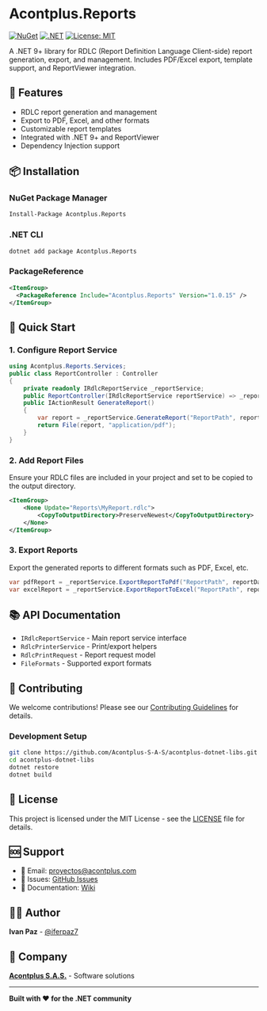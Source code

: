 # Acontplus.Reports

[![NuGet](https://img.shields.io/nuget/v/Acontplus.Reports.svg)](https://www.nuget.org/packages/Acontplus.Reports)
[![.NET](https://img.shields.io/badge/.NET-9.0-blue.svg)](https://dotnet.microsoft.com/download/dotnet/9.0)
[![License: MIT](https://img.shields.io/badge/License-MIT-yellow.svg)](https://opensource.org/licenses/MIT)

A .NET 9+ library for RDLC (Report Definition Language Client-side) report generation, export, and management. Includes PDF/Excel export, template support, and ReportViewer integration.

## 🚀 Features

- RDLC report generation and management
- Export to PDF, Excel, and other formats
- Customizable report templates
- Integrated with .NET 9+ and ReportViewer
- Dependency Injection support

## 📦 Installation

### NuGet Package Manager
```bash
Install-Package Acontplus.Reports
```

### .NET CLI
```bash
dotnet add package Acontplus.Reports
```

### PackageReference
```xml
<ItemGroup>
  <PackageReference Include="Acontplus.Reports" Version="1.0.15" />
</ItemGroup>
```

## 🎯 Quick Start

### 1. Configure Report Service
```csharp
using Acontplus.Reports.Services;
public class ReportController : Controller
{
    private readonly IRdlcReportService _reportService;
    public ReportController(IRdlcReportService reportService) => _reportService = reportService;
    public IActionResult GenerateReport()
    {
        var report = _reportService.GenerateReport("ReportPath", reportData);
        return File(report, "application/pdf");
    }
}
```

### 2. Add Report Files
Ensure your RDLC files are included in your project and set to be copied to the output directory.
```xml
<ItemGroup>
    <None Update="Reports\MyReport.rdlc">
        <CopyToOutputDirectory>PreserveNewest</CopyToOutputDirectory>
    </None>
</ItemGroup>
```

### 3. Export Reports
Export the generated reports to different formats such as PDF, Excel, etc.
```csharp
var pdfReport = _reportService.ExportReportToPdf("ReportPath", reportData);
var excelReport = _reportService.ExportReportToExcel("ReportPath", reportData);
```

## 📚 API Documentation

- `IRdlcReportService` - Main report service interface
- `RdlcPrinterService` - Print/export helpers
- `RdlcPrintRequest` - Report request model
- `FileFormats` - Supported export formats

## 🤝 Contributing

We welcome contributions! Please see our [Contributing Guidelines](CONTRIBUTING.md) for details.

### Development Setup
```bash
git clone https://github.com/Acontplus-S-A-S/acontplus-dotnet-libs.git
cd acontplus-dotnet-libs
dotnet restore
dotnet build
```

## 📄 License

This project is licensed under the MIT License - see the [LICENSE](LICENSE) file for details.

## 🆘 Support

- 📧 Email: proyectos@acontplus.com
- 🐛 Issues: [GitHub Issues](https://github.com/Acontplus-S-A-S/acontplus-dotnet-libs/issues)
- 📖 Documentation: [Wiki](https://github.com/Acontplus-S-A-S/acontplus-dotnet-libs/wiki)

## 👨‍💻 Author

**Ivan Paz** - [@iferpaz7](https://linktr.ee/iferpaz7)

## 🏢 Company

**[Acontplus S.A.S.](https://acontplus.com.ec)** - Software solutions

---

**Built with ❤️ for the .NET community**
